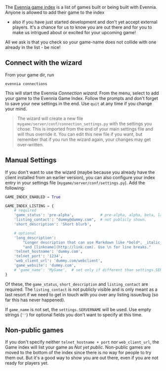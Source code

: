 [](Connecting-the-game-to-the-Evennia-game-index)

The [Evennia game index](http://games.evennia.com) is a list of games built or
being built with Evennia. Anyone is allowed to add their game to the index
- also if you have just started development and don't yet accept external
players. It's a chance for us to know you are out there and for you to make us
intrigued about or excited for your upcoming game! 

All we ask is that you check so your game-name does not collide with one
already in the list - be nice! 

## Connect with the wizard

From your game dir, run

    evennia connections 

This will start the Evennia _Connection wizard_. From the menu, select to add
your game to the Evennia Game Index. Follow the prompts and don't forget to
save your new settings in the end. Use `quit` at any time if you change your
mind.

> The wizard will create a new file `mygame/server/conf/connection_settings.py`
> with the settings you chose. This is imported from the end of your main
> settings file and will thus override it. You can edit this new file if you
> want, but remember that if you run the wizard again, your changes may get
> over-written.

## Manual Settings 

If you don't want to use the wizard (maybe because you already have the client installed from an earlier version), you can also configure your index entry in your settings file (`mygame/server/conf/settings.py`). Add the following: 

```python
GAME_INDEX_ENABLED = True 

GAME_INDEX_LISTING = {
    # required 
    'game_status': 'pre-alpha',            # pre-alpha, alpha, beta, launched
    'listing_contact': "dummy@dummy.com",  # not publicly shown.
    'short_description': 'Short blurb',    

    # optional 
    'long_description':
        "Longer description that can use Markdown like *bold*, _italic_"
        "and [linkname](http://link.com). Use \n for line breaks."
    'telnet_hostname': 'dummy.com',            
    'telnet_port': '1234',                     
    'web_client_url': 'dummy.com/webclient',   
    'game_website': 'dummy.com',              
    # 'game_name': 'MyGame',  # set only if different than settings.SERVERNAME
}
```

Of these, the `game_status`, `short_description` and `listing_contact` are
required.  The `listing_contact` is not publicly visible and is only meant as a
last resort if we need to get in touch with you over any listing issue/bug (so
far this has never happened).

If `game_name` is not set, the `settings.SERVERNAME` will be used. Use empty strings 
(`''`) for optional fields you don't want to specify at this time. 

## Non-public games

If you don't specify neither `telnet_hostname + port` nor
`web_client_url`, the Game index will list your game as _Not yet public_.
Non-public games are moved to the bottom of the index since there is no way
for people to try them out. But it's a good way to show you are out there, even
if you are not ready for players yet.
